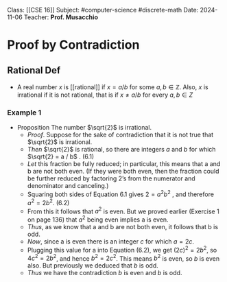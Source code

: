 Class: [[CSE 16]]
Subject: #computer-science  #discrete-math 
Date: 2024-11-06
Teacher: **Prof. Musacchio**

# Proof by Contradiction

## Rational Def
- A real number $x$ is [[rational]] if $x = a/b$ for some $a, b \in \mathbb{Z}$. Also, $x$ is irrational if it is not rational, that is if $x  \neq a/b$ for every $a, b \in Z$

### Example 1
- Proposition The number $\sqrt{2}$ is irrational. 
	- *Proof*. Suppose for the sake of contradiction that it is not true that $\sqrt{2}$ is irrational. 
	- *Then* $\sqrt{2}$ is rational, so there are integers $a$ and $b$ for which $\sqrt{2} = a / b$ . (6.1) 
	- *Let* this fraction be fully reduced; in particular, this means that a and b are not both even. (If they were both even, then the fraction could be further reduced by factoring 2’s from the numerator and denominator and canceling.) 
	- Squaring both sides of Equation 6.1 gives $2 = a^2 b^2$ , and therefore $a^2 = 2b^2$. (6.2)
	- From this it follows that $a^2$ is even. But we proved earlier (Exercise 1 on page 136) that $a^2$ being even implies a is even. 
	- *Thus*, as we know that a and b are not both even, it follows that b is odd. 
	- *Now*, since a is even there is an integer $c$ for which $a = 2c$. 
	- Plugging this value for a into Equation (6.2), we get $(2c)^2 = 2b^2$, so $4c^2 = 2b^2$, and hence $b^2 = 2c^2$. This means $b^2$ is even, so $b$ is even also. But previously we deduced that $b$ is odd. 
	- *Thus* we have the contradiction $b$ is even and $b$ is odd. 
